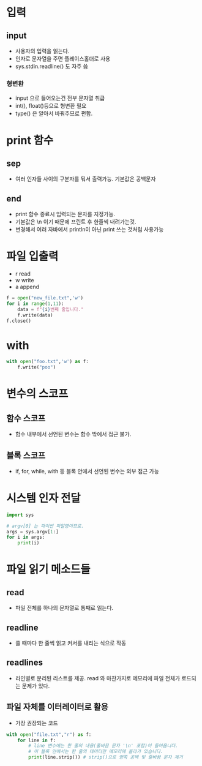 # 입력
## input
- 사용자의 입력을 읽는다.
- 인자로 문자열을 주면 플레이스홀더로 사용
- sys.stdin.readline() 도 자주 씀
### 형변환
- input 으로 들어오는건 전부 문자열 취급
- int(), float()등으로 형변환 필요
- type() 은 알아서 바꿔주므로 편함.

# print 함수
## sep
- 여러 인자들 사이의 구분자를 둬서 출력가능. 기본값은 공백문자
## end
- print 함수 종료시 입력되는 문자를 지정가능.
- 기본값은 \n 이기 때문에 프린트 후 한줄씩 내려가는것.
- 변경해서 여러 자바에서 println이 아닌 print 쓰는 것처럼 사용가능

# 파일 입출력
- r read
- w write
- a append

```python
f = open("new_file.txt",'w')
for i in range(1,11):
    data = f"{i}번째 줄입니다."
    f.write(data)
f.close()
```
# with 
```python
with open("foo.txt",'w') as f:
    f.write("poo")
```

# 변수의 스코프
## 함수 스코프
- 함수 내부에서 선언된 변수는 함수 밖에서 접근 불가.

## 블록 스코프
- if, for, while, with 등 블록 안에서 선언된 변수는 외부 접근 가능

# 시스템 인자 전달
```python
import sys

# argv[0] 는 파이썬 파일명이므로.
args = sys.argv[1:]
for i in args:
    print(i)
```

# 파일 읽기 메소드들
## read
- 파일 전체를 하나의 문자열로 통째로 읽는다.
## readline
- 쓸 때마다 한 줄씩 읽고 커서를 내리는 식으로 작동
## readlines
- 라인별로 분리된 리스트를 제공. read 와 마찬가지로 메모리에 파일 전체가 로드되는 문제가 있다.
## 파일 자체를 이터레이터로 활용
- 가장 권장되는 코드
```python
with open("file.txt","r") as f:
    for line in f:
        # line 변수에는 한 줄의 내용(줄바꿈 문자 '\n' 포함)이 들어옵니다.
        # 이 블록 안에서는 한 줄의 데이터만 메모리에 올라가 있습니다.
        print(line.strip()) # strip()으로 양쪽 공백 및 줄바꿈 문자 제거
```